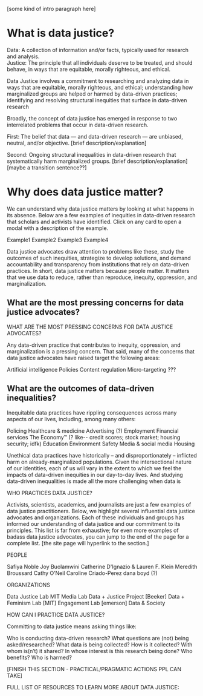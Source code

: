 
[some kind of intro paragraph here]

# What is data justice?

Data: A collection of information and/or facts, typically used for research and analysis.  
Justice: The principle that all individuals deserve to be treated, and should behave, in ways that are equitable, morally righteous, and ethical. 

Data Justice involves a commitment to researching and analyzing data in ways that are equitable, morally righteous, and ethical; understanding how marginalized groups are helped or harmed by data-driven practices; identifying and resolving structural inequities that surface in data-driven research

Broadly, the concept of data justice has emerged in response to two interrelated problems that occur in data-driven research. 

First: The belief that data — and data-driven research — are unbiased, neutral, and/or objective. [brief description/explanation]

Second: Ongoing structural inequalities in data-driven research that systematically harm marginalized groups. [brief description/explanation] [maybe a transition sentence??]

# Why does data justice matter? 

We can understand why data justice matters by looking at what happens in its absence. Below are a few examples of inequities in data-driven research that scholars and activists have identified. Click on any card to open a modal with a description of the example. 

Example1
Example2
Example3 
Example4 

Data justice advocates draw attention to problems like these, study the outcomes of such inequities, strategize to develop solutions, and demand accountability and transparency from institutions that rely on data-driven practices. In short, data justice matters because people matter. It matters that we use data to reduce, rather than reproduce, inequity, oppression, and marginalization. 

## What are the most pressing concerns for data justice advocates?
WHAT ARE THE MOST PRESSING CONCERNS FOR DATA JUSTICE ADVOCATES? 

Any data-driven practice that contributes to inequity, oppression, and marginalization is a pressing concern. That said, many of the concerns that data justice advocates have raised target the following areas: 

Artificial intelligence
Policies 
Content regulation
Micro-targeting
???

## What are the outcomes of data-driven inequalities? 

Inequitable data practices have rippling consequences across many aspects of our lives, including, among many others:

Policing
Healthcare & medicine
Advertising (?)
Employment
Financial services
The Economy™ (? like-- credit scores; stock market; housing security; idfk) 
Education
Environment
Safety
Media & social media
Housing 

Unethical data practices have historically – and disproportionately – inflicted harm on already-marginalized populations. Given the intersectional nature of our identities, each of us will vary in the extent to which we feel the impacts of data-driven inequities in our day-to-day lives.   And studying data-driven inequalities is made all the more challenging when data is 

WHO PRACTICES DATA JUSTICE? 

Activists, scientists, academics, and journalists are just a few examples of data justice practitioners. Below, we highlight several influential data justice advocates and organizations. Each of these individuals and groups has informed our understanding of data justice and our commitment to its principles. This list is far from exhaustive; for even more examples of badass data justice advocates, you can jump to the end of the page for a complete list. [the site page will hyperlink to the section.]

PEOPLE

Safiya Noble
Joy Buolamwini
Catherine D'Ignazio & Lauren F. Klein
Meredith Broussard 
Cathy O’Neil 
Caroline Criado-Perez
dana boyd (?)

ORGANIZATIONS

Data Justice Lab
MIT Media Lab
Data + Justice Project [Beeker]
Data + Feminism Lab [MIT]
Engagement Lab [emerson]
Data & Society

HOW CAN I PRACTICE DATA JUSTICE?

Committing to data justice means asking things like:
 
Who is conducting data-driven research? 
What questions are (not) being asked/researched?
What data is being collected? How is it collected? With whom is(n’t) it shared?
In whose interest is this research being done? Who benefits? Who is harmed?


[FINISH THIS SECTION - PRACTICAL/PRAGMATIC ACTIONS PPL CAN TAKE]




FULL LIST OF RESOURCES TO LEARN MORE ABOUT DATA JUSTICE:

